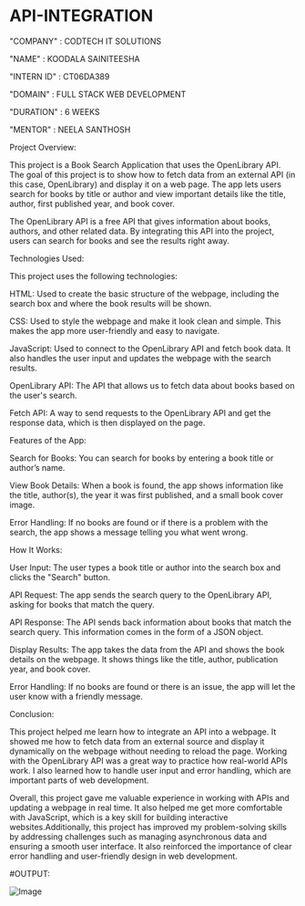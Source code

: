 # API-INTEGRATION

"COMPANY" : CODTECH IT SOLUTIONS

"NAME" : KOODALA SAINITEESHA

"INTERN ID" : CT06DA389

"DOMAIN" : FULL STACK WEB DEVELOPMENT

"DURATION" : 6 WEEKS

"MENTOR" : NEELA SANTHOSH


Project Overview:

This project is a Book Search Application that uses the OpenLibrary API. The goal of this project is to show how to fetch data from an external API (in this case, OpenLibrary) and display it on a web page. The app lets users search for books by title or author and view important details like the title, author, first published year, and book cover.

The OpenLibrary API is a free API that gives information about books, authors, and other related data. By integrating this API into the project, users can search for books and see the results right away.


Technologies Used:

This project uses the following technologies:

HTML: Used to create the basic structure of the webpage, including the search box and where the book results will be shown.

CSS: Used to style the webpage and make it look clean and simple. This makes the app more user-friendly and easy to navigate.

JavaScript: Used to connect to the OpenLibrary API and fetch book data. It also handles the user input and updates the webpage with the search results.

OpenLibrary API: The API that allows us to fetch data about books based on the user's search.

Fetch API: A way to send requests to the OpenLibrary API and get the response data, which is then displayed on the page.


Features of the App:

Search for Books: You can search for books by entering a book title or author’s name.

View Book Details: When a book is found, the app shows information like the title, author(s), the year it was first published, and a small book cover image.

Error Handling: If no books are found or if there is a problem with the search, the app shows a message telling you what went wrong.


How It Works:

User Input: The user types a book title or author into the search box and clicks the "Search" button.

API Request: The app sends the search query to the OpenLibrary API, asking for books that match the query.

API Response: The API sends back information about books that match the search query. This information comes in the form of a JSON object.

Display Results: The app takes the data from the API and shows the book details on the webpage. It shows things like the title, author, publication year, and book cover.

Error Handling: If no books are found or there is an issue, the app will let the user know with a friendly message.


Conclusion:

This project helped me learn how to integrate an API into a webpage. It showed me how to fetch data from an external source and display it dynamically on the webpage without needing to reload the page. Working with the OpenLibrary API was a great way to practice how real-world APIs work. I also learned how to handle user input and error handling, which are important parts of web development.

Overall, this project gave me valuable experience in working with APIs and updating a webpage in real time. It also helped me get more comfortable with JavaScript, which is a key skill for building interactive websites.Additionally, this project has improved my problem-solving skills by addressing challenges such as managing asynchronous data and ensuring a smooth user interface. It also reinforced the importance of clear error handling and user-friendly design in web development.


#OUTPUT:

![Image](https://github.com/user-attachments/assets/8ee29afb-7f84-41e9-9012-8b482cab5c67)


